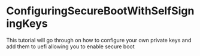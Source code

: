 # ConfiguringSecureBootWithSelfSigningKeys
This tutorial will go through on how to configure your own private keys and add them to uefi allowing you to enable secure boot
